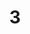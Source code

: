 ---
title: 3
layout: dogs
permalink: /dogs/3/
published: true
isPublic_b: true

breed_txt: 3
image_img: /assets/site/images/3.jpg

categories_list: 
  - category_txt: Good Doggo
---